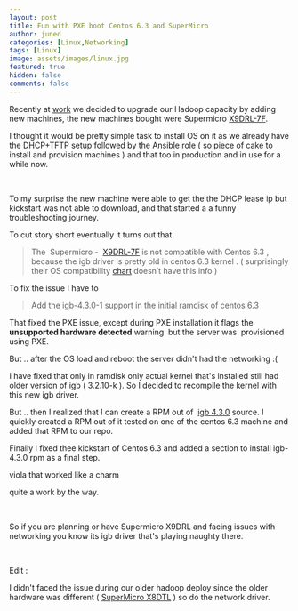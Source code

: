```yaml
---
layout: post
title: Fun with PXE boot Centos 6.3 and SuperMicro
author: juned
categories: [Linux,Networking]
tags: [Linux]
image: assets/images/linux.jpg
featured: true
hidden: false
comments: false
---
```

<p>Recently at <a href="http://www.corp.mode.com">work</a> we decided to upgrade our Hadoop capacity by adding new machines, the new machines bought were Supermicro <a href="http://www.supermicro.com/products/motherboard/Xeon/C600/X9DRL-7F.cfm">X9DRL-7F</a>.</p>
<p>I thought it would be pretty simple task to install OS on it as we already have the DHCP+TFTP setup followed by the Ansible role ( so piece of cake to install and provision machines ) and that too in production and in use for a while now.</p>
<p>&nbsp;</p>
<p>To my surprise the new machine were able to get the the DHCP lease ip but kickstart was not able to download, and that started a a funny troubleshooting journey.</p>
<p>To cut story short eventually it turns out that</p>
<blockquote><p>The  Supermicro -  <a href="http://www.supermicro.com/products/motherboard/Xeon/C600/X9DRL-7F.cfm">X9DRL-7F</a> is not compatible with Centos 6.3 , because the igb driver is pretty old in centos 6.3 kernel . ( surprisingly their OS compatibility <a href="http://www.supermicro.com/support/resources/OS/C602J.cfm">chart</a> doesn’t have this info )</p></blockquote>
<p>To fix the issue I have to</p>
<blockquote><p>Add the igb-4.3.0-1 support in the initial ramdisk of centos 6.3</p></blockquote>
<p>That fixed the PXE issue, except during PXE installation it flags the <strong>unsupported hardware detected</strong> warning  but the server was  provisioned using PXE.</p>
<p>But .. after the OS load and reboot the server didn't had the networking :(</p>
<p>I have fixed that only in ramdisk only actual kernel that's installed still had older version of igb ( 3.2.10-k ). So I decided to recompile the kernel with this new igb driver.</p>
<p>But .. then I realized that I can create a RPM out of  <a href="https://downloadcenter.intel.com/download/23093/Network-Adapter-Driver-for-82575-6-82580-I350-and-I210-211-Based-Gigabit-Network-Connections-for-Linux-">igb 4.3.0</a> source. I quickly created a RPM out of it tested on one of the centos 6.3 machine and added that RPM to our repo.</p>
<p>Finally I fixed thee kickstart of Centos 6.3 and added a section to install igb-4.3.0 rpm as a final step.</p>
<p>viola that worked like a charm</p>
<p>quite a work by the way.</p>
<p>&nbsp;</p>
<p>So if you are planning or have Supermicro X9DRL and facing issues with networking you know its igb driver that's playing naughty there.</p>
<p>&nbsp;</p>
<p>Edit :</p>
<p>I didn't faced the issue during our older hadoop deploy since the older hardware was different ( <a href="http://www.supermicro.com/products/motherboard/QPI/5500/X8DTL-6.cfm">SuperMicro X8DTL</a> ) so do the network driver.</p>
<p>&nbsp;</p>
<p>&nbsp;</p>
<p>&nbsp;</p>
<p>&nbsp;</p>
